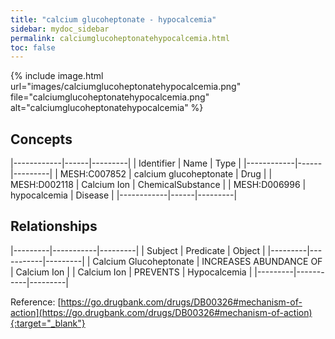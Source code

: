 ```yaml
---
title: "calcium glucoheptonate - hypocalcemia"
sidebar: mydoc_sidebar
permalink: calciumglucoheptonatehypocalcemia.html
toc: false 
---
```


{% include image.html url="images/calciumglucoheptonatehypocalcemia.png" file="calciumglucoheptonatehypocalcemia.png" alt="calciumglucoheptonatehypocalcemia" %}

## Concepts

|------------|------|---------|
| Identifier | Name | Type    |
|------------|------|---------|
| MESH:C007852 | calcium glucoheptonate | Drug |
| MESH:D002118 | Calcium Ion | ChemicalSubstance |
| MESH:D006996 | hypocalcemia | Disease |
|------------|------|---------|

## Relationships

|---------|-----------|---------|
| Subject | Predicate | Object  |
|---------|-----------|---------|
| Calcium Glucoheptonate | INCREASES ABUNDANCE OF | Calcium Ion |
| Calcium Ion | PREVENTS | Hypocalcemia |
|---------|-----------|---------|

Reference: [https://go.drugbank.com/drugs/DB00326#mechanism-of-action](https://go.drugbank.com/drugs/DB00326#mechanism-of-action){:target="_blank"}